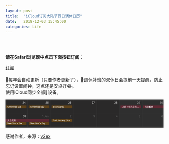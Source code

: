 ```yaml
---
layout: post
title:  "iCloud订阅大陆节假日调休日历"
date:   2018-12-03 15:45:00
categories: Life
---
```

<br/>
<br/>  

**请在Safari浏览器中点击下面按钮订阅**：  

[订阅](webcal://p42-calendars.icloud.com/published/2/FwgHV75qkmBJROFTOL4UajNB6kChgjvU3OXThGwApQRMHpPeshnDpxSwbQbKUDYpBXoSxIk7PsTa6EXyAjNVn-PvA0hfY5IWlXe_RIwbjvA)  
<br/>
每年会自动更新（只要作者更新了），调休补班的双休日会提前一天提醒，防止忘记设置闹钟，这点还是安卓好😂。  
使用iCloud同步全部设备。
<br/>

![示例](./resource/2018-12-04-iCloud_Calendar_1.png)
<br/>

感谢作者，来源：[v2ex](https://www.v2ex.com/t/513944)
